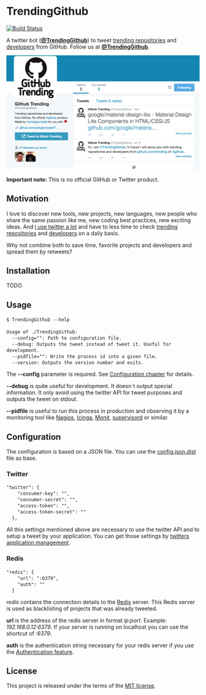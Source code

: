 # TrendingGithub

[![Build Status](https://travis-ci.org/andygrunwald/TrendingGithub.svg?branch=master)](https://travis-ci.org/andygrunwald/TrendingGithub)

A twitter bot (**[@TrendingGithub](https://twitter.com/TrendingGithub)**) to tweet [trending repositories](https://github.com/trending) and [developers](https://github.com/trending/developers) from GitHub.
Follow us at **[@TrendingGithub](https://twitter.com/TrendingGithub)**.

[![@TrendingGithub twitter account](./img/TrendingGithub.png "@TrendingGithub twitter account")](https://twitter.com/TrendingGithub)

**Important note:** This is no official GitHub or Twitter product.

## Motivation

I love to discover new tools, new projects, new languages, new people who share the same passion like me, new coding best practices, new exciting ideas.
And [i use twitter a lot](https://twitter.com/andygrunwald) and have to less time to check [trending repositories](https://github.com/trending) and [developers](https://github.com/trending/developers) on a daily basis.

Why not combine both to save time, favorite projects and developers and spread them by retweets?

## Installation

TODO

## Usage

```
$ TrendingGithub --help

Usage of ./TrendingGithub:
  --config="": Path to configuration file.
  --debug: Outputs the tweet instead of tweet it. Useful for development.
  --pidfile="": Write the process id into a given file.
  --version: Outputs the version number and exits.
```

The **--config** parameter is required. 
See [Configuration chapter](https://github.com/andygrunwald/TrendingGithub#configuration) for details.

**--debug** is quite useful for development.
It doesn`t output special information.
It only avoid using the twitter API for tweet purposes and outputs the tweet on stdout.

**--pidfile** is useful to run this process in production and observing it by a monitoring tool like [Nagios](https://www.nagios.org/), [Icinga](https://www.icinga.org/), [Monit](https://mmonit.com/monit/), [supervisord](http://supervisord.org/) or similar.

## Configuration

The configuration is based on a JSON file.
You can use the [config.json.dist](./config.json.dist) file as base.

### Twitter

```
"twitter": {
    "consumer-key": "",
    "consumer-secret": "",
    "access-token": "",
    "access-token-secret": ""
  },
```

All this settings mentioned above are necessary to use the twitter API and to setup a tweet by your application.
You can get those settings by [twitters application management](https://apps.twitter.com/).

### Redis

```
"redis": {
    "url": ":6379",
    "auth": ""
  }
```

*redis* contains the connection details to the [Redis](http://redis.io/) server.
This Redis server is used as blacklisting of projects that was already tweeted.

**url** is the address of the redis server in format *ip:port*. 
Example: *192.168.0.12:6379*.
If your server is running on localhost you can use the shortcut of *:6379*.

**auth** is the authentication string necessary for your redis server if you use the [Authentication feature](http://redis.io/topics/security#authentication-feature).

## License

This project is released under the terms of the [MIT license](http://en.wikipedia.org/wiki/MIT_License).
